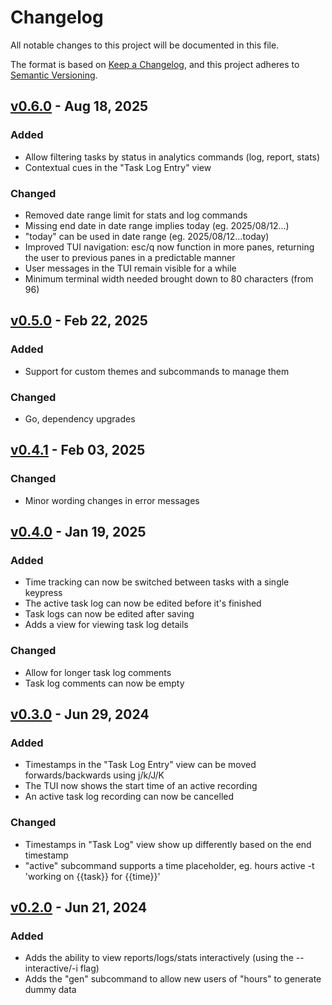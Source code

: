 # Changelog

All notable changes to this project will be documented in this file.

The format is based on [Keep a Changelog](https://keepachangelog.com/en/1.1.0/),
and this project adheres to [Semantic Versioning](https://semver.org/spec/v2.0.0.html).

## [v0.6.0] - Aug 18, 2025

### Added

- Allow filtering tasks by status in analytics commands (log, report, stats)
- Contextual cues in the "Task Log Entry" view

### Changed

- Removed date range limit for stats and log commands
- Missing end date in date range implies today (eg. 2025/08/12...)
- "today" can be used in date range (eg. 2025/08/12...today)
- Improved TUI navigation: esc/q now function in more panes, returning the user
    to previous panes in a predictable manner
- User messages in the TUI remain visible for a while
- Minimum terminal width needed brought down to 80 characters (from 96)

## [v0.5.0] - Feb 22, 2025

### Added

- Support for custom themes and subcommands to manage them

### Changed

- Go, dependency upgrades

## [v0.4.1] - Feb 03, 2025

### Changed

- Minor wording changes in error messages

## [v0.4.0] - Jan 19, 2025

### Added

- Time tracking can now be switched between tasks with a single keypress
- The active task log can now be edited before it's finished
- Task logs can now be edited after saving
- Adds a view for viewing task log details

### Changed

- Allow for longer task log comments
- Task log comments can now be empty

## [v0.3.0] - Jun 29, 2024

### Added

- Timestamps in the "Task Log Entry" view can be moved forwards/backwards using
  j/k/J/K
- The TUI now shows the start time of an active recording
- An active task log recording can now be cancelled

### Changed

- Timestamps in "Task Log" view show up differently based on the end timestamp
- "active" subcommand supports a time placeholder, eg. hours active -t 'working
  on {{task}} for {{time}}'

## [v0.2.0] - Jun 21, 2024

### Added

- Adds the ability to view reports/logs/stats interactively (using the
  --interactive/-i flag)
- Adds the "gen" subcommand to allow new users of "hours" to generate dummy data

[unreleased]: https://github.com/dhth/hours/compare/v0.6.0...HEAD
[v0.6.0]: https://github.com/dhth/hours/compare/v0.5.0...v0.6.0
[v0.5.0]: https://github.com/dhth/hours/compare/v0.4.1...v0.5.0
[v0.4.1]: https://github.com/dhth/hours/compare/v0.4.0...v0.4.1
[v0.4.0]: https://github.com/dhth/hours/compare/v0.3.0...v0.4.0
[v0.3.0]: https://github.com/dhth/hours/compare/v0.2.0...v0.3.0
[v0.2.0]: https://github.com/dhth/hours/compare/v0.1.0...v0.2.0
